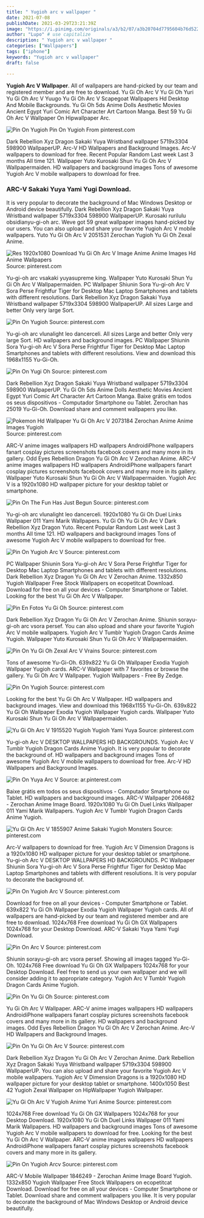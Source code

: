 ```yaml
---
title: " Yugioh arc v wallpaper "
date: 2021-07-08
publishDate: 2021-03-29T23:21:39Z
image: "https://i.pinimg.com/originals/a3/b2/07/a3b20704d7795604b76d522cdb632d39.png"
author: "Lupo" # use capitalize
description: " Yugioh arc v wallpaper "
categories: ["Wallpapers"]
tags: ["iphone"]
keywords: "Yugioh arc v wallpaper"
draft: false

---
```



**Yugioh Arc V Wallpaper**. All of wallpapers are hand-picked by our team and registered member and are free to download. Yu Gi Oh Arc V Yu Gi Oh Yuri Yu Gi Oh Arc V Yuugo Yu Gi Oh Arc V Scapegoat Wallpapers Hd Desktop And Mobile Backgrounds. Yu Gi Oh 5ds Anime Dolls Aesthetic Movies Ancient Egypt Yuri Comic Art Character Art Cartoon Manga. Best 59 Yu Gi Oh Arc V Wallpaper On Hipwallpaper Arc.

![Pin On Yugioh](https://i.pinimg.com/originals/18/4c/3b/184c3b1e8764fe24285232931acf82db.jpg "Pin On Yugioh")
Pin On Yugioh From pinterest.com


Dark Rebellion Xyz Dragon Sakaki Yuya Wristband wallpaper 5719x3304 598900 WallpaperUP. Arc-V HD Wallpapers and Background Images. Arc-V wallpapers to download for free. Recent Popular Random Last week Last 3 months All time 121. Wallpaper Yuto Kurosaki Shun Yu Gi Oh Arc V Wallpapermaiden. HD wallpapers and background images Tons of awesome Yugioh Arc V mobile wallpapers to download for free.

### ARC-V Sakaki Yuya Yami Yugi Download.

It is very popular to decorate the background of Mac Windows Desktop or Android device beautifully. Dark Rebellion Xyz Dragon Sakaki Yuya Wristband wallpaper 5719x3304 598900 WallpaperUP. Kurosaki rurilulu obsidianyu-gi-oh arc. Weve got 59 great wallpaper images hand-picked by our users. You can also upload and share your favorite Yugioh Arc V mobile wallpapers. Yuto Yu Gi Oh Arc V 2051531 Zerochan Yugioh Yu Gi Oh Zexal Anime.


![Res 1920x1080 Download Yu Gi Oh Arc V Image Anime Anime Images Hd Anime Wallpapers](https://i.pinimg.com/originals/87/cc/c6/87ccc6721bd95854346bb532118facd0.jpg "Res 1920x1080 Download Yu Gi Oh Arc V Image Anime Anime Images Hd Anime Wallpapers")
Source: pinterest.com

Yu-gi-oh arc vsakaki yuyasupreme king. Wallpaper Yuto Kurosaki Shun Yu Gi Oh Arc V Wallpapermaiden. PC Wallpaper Shiunin Sora Yu-gi-oh Arc V Sora Perse Frightfur Tiger for Desktop Mac Laptop Smartphones and tablets with different resolutions. Dark Rebellion Xyz Dragon Sakaki Yuya Wristband wallpaper 5719x3304 598900 WallpaperUP. All sizes Large and better Only very large Sort.

![Pin On Yugioh](https://i.pinimg.com/originals/18/4c/3b/184c3b1e8764fe24285232931acf82db.jpg "Pin On Yugioh")
Source: pinterest.com

Yu-gi-oh arc vlunalight leo dancerceli. All sizes Large and better Only very large Sort. HD wallpapers and background images. PC Wallpaper Shiunin Sora Yu-gi-oh Arc V Sora Perse Frightfur Tiger for Desktop Mac Laptop Smartphones and tablets with different resolutions. View and download this 1968x1155 Yu-Gi-Oh.

![Pin On Yugi Oh](https://i.pinimg.com/originals/ba/73/1a/ba731ab6fc9723a43c936b9c9df494ef.jpg "Pin On Yugi Oh")
Source: pinterest.com

Dark Rebellion Xyz Dragon Sakaki Yuya Wristband wallpaper 5719x3304 598900 WallpaperUP. Yu Gi Oh 5ds Anime Dolls Aesthetic Movies Ancient Egypt Yuri Comic Art Character Art Cartoon Manga. Baixe grátis em todos os seus dispositivos - Computador Smartphone ou Tablet. Zerochan has 25019 Yu-Gi-Oh. Download share and comment wallpapers you like.

![Pokemon Hd Wallpaper Yu Gi Oh Arc V 2073184 Zerochan Anime Anime Images Yugioh](https://i.pinimg.com/736x/45/eb/a4/45eba4d8129db86dcd86318e89666a82.jpg "Pokemon Hd Wallpaper Yu Gi Oh Arc V 2073184 Zerochan Anime Anime Images Yugioh")
Source: pinterest.com

ARC-V anime images wallpapers HD wallpapers AndroidiPhone wallpapers fanart cosplay pictures screenshots facebook covers and many more in its gallery. Odd Eyes Rebellion Dragon Yu Gi Oh Arc V Zerochan Anime. ARC-V anime images wallpapers HD wallpapers AndroidiPhone wallpapers fanart cosplay pictures screenshots facebook covers and many more in its gallery. Wallpaper Yuto Kurosaki Shun Yu Gi Oh Arc V Wallpapermaiden. Yugioh Arc V is a 1920x1080 HD wallpaper picture for your desktop tablet or smartphone.

![Pin On The Fun Has Just Begun](https://i.pinimg.com/originals/69/79/37/69793796b240b42c349223124dcd1f63.gif "Pin On The Fun Has Just Begun")
Source: pinterest.com

Yu-gi-oh arc vlunalight leo dancerceli. 1920x1080 Yu Gi Oh Duel Links Wallpaper 011 Yami Marik Wallpapers. Yu Gi Oh Yu Gi Oh Arc V Dark Rebellion Xyz Dragon Yuto. Recent Popular Random Last week Last 3 months All time 121. HD wallpapers and background images Tons of awesome Yugioh Arc V mobile wallpapers to download for free.

![Pin On Yugioh Arc V](https://i.pinimg.com/originals/82/15/fb/8215fb923d4c228166ec8fb932022891.jpg "Pin On Yugioh Arc V")
Source: pinterest.com

PC Wallpaper Shiunin Sora Yu-gi-oh Arc V Sora Perse Frightfur Tiger for Desktop Mac Laptop Smartphones and tablets with different resolutions. Dark Rebellion Xyz Dragon Yu Gi Oh Arc V Zerochan Anime. 1332x850 Yugioh Wallpaper Free Stock Wallpapers on ecopetitcat Download. Download for free on all your devices - Computer Smartphone or Tablet. Looking for the best Yu Gi Oh Arc V Wallpaper.

![Pin En Fotos Yu Gi Oh](https://i.pinimg.com/originals/46/03/89/460389304814a6762ab574900c4f2f03.jpg "Pin En Fotos Yu Gi Oh")
Source: pinterest.com

Dark Rebellion Xyz Dragon Yu Gi Oh Arc V Zerochan Anime. Shiunin sorayu-gi-oh arc vsora persef. You can also upload and share your favorite Yugioh Arc V mobile wallpapers. Yugioh Arc V Tumblr Yugioh Dragon Cards Anime Yugioh. Wallpaper Yuto Kurosaki Shun Yu Gi Oh Arc V Wallpapermaiden.

![Pin On Yu Gi Oh Zexal Arc V Vrains](https://i.pinimg.com/736x/32/0c/ff/320cff211cec825a92ed97b7de81e3d2.jpg "Pin On Yu Gi Oh Zexal Arc V Vrains")
Source: pinterest.com

Tons of awesome Yu-Gi-Oh. 639x822 Yu Gi Oh Wallpaper Exodia Yugioh Wallpaper Yugioh cards. ARC-V Wallpaper with 7 favorites or browse the gallery. Yu Gi Oh Arc V Wallpaper. Yugioh Wallpapers - Free By Zedge.

![Pin On Yugioh](https://i.pinimg.com/originals/a2/de/cf/a2decf61c1565f508ca494698bd26341.jpg "Pin On Yugioh")
Source: pinterest.com

Looking for the best Yu Gi Oh Arc V Wallpaper. HD wallpapers and background images. View and download this 1968x1155 Yu-Gi-Oh. 639x822 Yu Gi Oh Wallpaper Exodia Yugioh Wallpaper Yugioh cards. Wallpaper Yuto Kurosaki Shun Yu Gi Oh Arc V Wallpapermaiden.

![Yu Gi Oh Arc V 1915520 Yugioh Yugioh Yami Yuya](https://i.pinimg.com/originals/e1/e8/1f/e1e81f46757b3ec9b102c8a4af06dfe6.jpg "Yu Gi Oh Arc V 1915520 Yugioh Yugioh Yami Yuya")
Source: pinterest.com

Yu-gi-oh Arc V DESKTOP WALLPAPERS HD BACKGROUNDS. Yugioh Arc V Tumblr Yugioh Dragon Cards Anime Yugioh. It is very popular to decorate the background of. HD wallpapers and background images Tons of awesome Yugioh Arc V mobile wallpapers to download for free. Arc-V HD Wallpapers and Background Images.

![Pin On Yuya Arc V](https://i.pinimg.com/originals/4f/f9/2a/4ff92aa66655098104ede36da1cb9721.jpg "Pin On Yuya Arc V")
Source: ar.pinterest.com

Baixe grátis em todos os seus dispositivos - Computador Smartphone ou Tablet. HD wallpapers and background images. ARC-V Wallpaper 2064682 - Zerochan Anime Image Board. 1920x1080 Yu Gi Oh Duel Links Wallpaper 011 Yami Marik Wallpapers. Yugioh Arc V Tumblr Yugioh Dragon Cards Anime Yugioh.

![Yu Gi Oh Arc V 1855907 Anime Sakaki Yugioh Monsters](https://i.pinimg.com/originals/06/b2/a4/06b2a48c43866d7d71b672c4ecb43853.jpg "Yu Gi Oh Arc V 1855907 Anime Sakaki Yugioh Monsters")
Source: pinterest.com

Arc-V wallpapers to download for free. Yugioh Arc V Dimension Dragons is a 1920x1080 HD wallpaper picture for your desktop tablet or smartphone. Yu-gi-oh Arc V DESKTOP WALLPAPERS HD BACKGROUNDS. PC Wallpaper Shiunin Sora Yu-gi-oh Arc V Sora Perse Frightfur Tiger for Desktop Mac Laptop Smartphones and tablets with different resolutions. It is very popular to decorate the background of.

![Pin On Yugioh Arc V](https://i.pinimg.com/originals/aa/3d/4d/aa3d4dfc15ec32518f2d66885fa74070.jpg "Pin On Yugioh Arc V")
Source: pinterest.com

Download for free on all your devices - Computer Smartphone or Tablet. 639x822 Yu Gi Oh Wallpaper Exodia Yugioh Wallpaper Yugioh cards. All of wallpapers are hand-picked by our team and registered member and are free to download. 1024x768 Free download Yu Gi Oh GX Wallpapers 1024x768 for your Desktop Download. ARC-V Sakaki Yuya Yami Yugi Download.

![Pin On Arc V](https://i.pinimg.com/originals/bc/34/2b/bc342b76c52c4e9aca256a673e2dff81.jpg "Pin On Arc V")
Source: pinterest.com

Shiunin sorayu-gi-oh arc vsora persef. Showing all images tagged Yu-Gi-Oh. 1024x768 Free download Yu Gi Oh GX Wallpapers 1024x768 for your Desktop Download. Feel free to send us your own wallpaper and we will consider adding it to appropriate category. Yugioh Arc V Tumblr Yugioh Dragon Cards Anime Yugioh.

![Pin On Yu Gi Oh](https://i.pinimg.com/originals/54/77/4d/54774d005b36f70cba58d73b2dcaceb9.jpg "Pin On Yu Gi Oh")
Source: pinterest.com

Yu Gi Oh Arc V Wallpaper. ARC-V anime images wallpapers HD wallpapers AndroidiPhone wallpapers fanart cosplay pictures screenshots facebook covers and many more in its gallery. HD wallpapers and background images. Odd Eyes Rebellion Dragon Yu Gi Oh Arc V Zerochan Anime. Arc-V HD Wallpapers and Background Images.

![Pin On Yu Gi Oh Arc V](https://i.pinimg.com/originals/e1/68/97/e16897b37c61d3edc61917873b274ecd.jpg "Pin On Yu Gi Oh Arc V")
Source: pinterest.com

Dark Rebellion Xyz Dragon Yu Gi Oh Arc V Zerochan Anime. Dark Rebellion Xyz Dragon Sakaki Yuya Wristband wallpaper 5719x3304 598900 WallpaperUP. You can also upload and share your favorite Yugioh Arc V mobile wallpapers. Yugioh Arc V Dimension Dragons is a 1920x1080 HD wallpaper picture for your desktop tablet or smartphone. 1400x1050 Best 42 Yugioh Zexal Wallpaper on HipWallpaper Yugioh Wallpaper.

![Yu Gi Oh Arc V Yugioh Anime Yuri Anime](https://i.pinimg.com/originals/22/e8/8d/22e88dc9921cbc1b832f404cbf74e3b5.jpg "Yu Gi Oh Arc V Yugioh Anime Yuri Anime")
Source: pinterest.com

1024x768 Free download Yu Gi Oh GX Wallpapers 1024x768 for your Desktop Download. 1920x1080 Yu Gi Oh Duel Links Wallpaper 011 Yami Marik Wallpapers. HD wallpapers and background images Tons of awesome Yugioh Arc V mobile wallpapers to download for free. Looking for the best Yu Gi Oh Arc V Wallpaper. ARC-V anime images wallpapers HD wallpapers AndroidiPhone wallpapers fanart cosplay pictures screenshots facebook covers and many more in its gallery.

![Pin On Yugioh Arcv](https://i.pinimg.com/originals/a3/b2/07/a3b20704d7795604b76d522cdb632d39.png "Pin On Yugioh Arcv")
Source: pinterest.com

ARC-V Mobile Wallpaper 1846249 - Zerochan Anime Image Board Yugioh. 1332x850 Yugioh Wallpaper Free Stock Wallpapers on ecopetitcat Download. Download for free on all your devices - Computer Smartphone or Tablet. Download share and comment wallpapers you like. It is very popular to decorate the background of Mac Windows Desktop or Android device beautifully.

